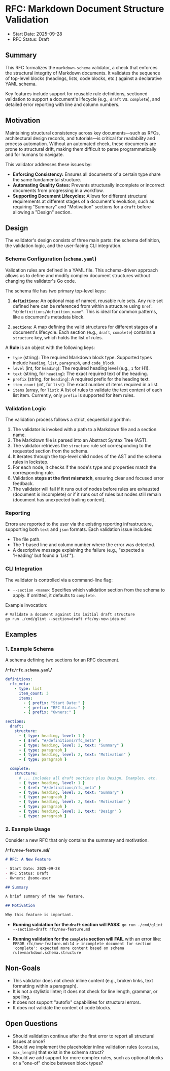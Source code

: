 # RFC: Markdown Document Structure Validation

- Start Date: 2025-09-28
- RFC Status: Draft

## Summary

This RFC formalizes the `markdown-schema` validator, a check that enforces the structural integrity of Markdown documents. It validates the sequence of top-level blocks (headings, lists, code blocks, etc.) against a declarative YAML schema.

Key features include support for reusable rule definitions, sectioned validation to support a document's lifecycle (e.g., `draft` vs. `complete`), and detailed error reporting with line and column numbers.

## Motivation

Maintaining structural consistency across key documents—such as RFCs, architectural design records, and tutorials—is critical for readability and process automation. Without an automated check, these documents are prone to structural drift, making them difficult to parse programmatically and for humans to navigate.

This validator addresses these issues by:
- **Enforcing Consistency:** Ensures all documents of a certain type share the same fundamental structure.
- **Automating Quality Gates:** Prevents structurally incomplete or incorrect documents from progressing in a workflow.
- **Supporting Document Lifecycles:** Allows for different structural requirements at different stages of a document's evolution, such as requiring "Summary" and "Motivation" sections for a `draft` before allowing a "Design" section.

## Design

The validator's design consists of three main parts: the schema definition, the validation logic, and the user-facing CLI integration.

### Schema Configuration (`schema.yaml`)

Validation rules are defined in a YAML file. This schema-driven approach allows us to define and modify complex document structures without changing the validator's Go code.

The schema file has two primary top-level keys:

1.  **`definitions`**: An optional map of named, reusable rule sets. Any rule set defined here can be referenced from within a structure using `$ref: "#/definitions/definition_name"`. This is ideal for common patterns, like a document's metadata block.

2.  **`sections`**: A map defining the valid structures for different stages of a document's lifecycle. Each section (e.g., `draft`, `complete`) contains a `structure` key, which holds the list of rules.

A **Rule** is an object with the following keys:
- `type` (string): The required Markdown block type. Supported types include `heading`, `list`, `paragraph`, and `code_block`.
- `level` (int, for `heading`): The required heading level (e.g., `1` for H1).
- `text` (string, for `heading`): The exact required text of the heading.
- `prefix` (string, for `heading`): A required prefix for the heading text.
- `item_count` (int, for `list`): The exact number of items required in a list.
- `items` (array<Rule>, for `list`): A list of rules to validate the text content of each list item. Currently, only `prefix` is supported for item rules.

### Validation Logic

The validation process follows a strict, sequential algorithm:

1.  The validator is invoked with a path to a Markdown file and a section name.
2.  The Markdown file is parsed into an Abstract Syntax Tree (AST).
3.  The validator retrieves the `structure` rule set corresponding to the requested section from the schema.
4.  It iterates through the top-level child nodes of the AST and the schema rules in lockstep.
5.  For each node, it checks if the node's type and properties match the corresponding rule.
6.  Validation **stops at the first mismatch**, ensuring clear and focused error feedback.
7.  The validator will fail if it runs out of nodes before rules are exhausted (document is incomplete) or if it runs out of rules but nodes still remain (document has unexpected trailing content).

### Reporting

Errors are reported to the user via the existing reporting infrastructure, supporting both `text` and `json` formats. Each validation issue includes:
- The file path.
- The 1-based line and column number where the error was detected.
- A descriptive message explaining the failure (e.g., "expected a 'Heading' but found a 'List'").

### CLI Integration

The validator is controlled via a command-line flag:
- `--section <name>`: Specifies which validation section from the schema to apply. If omitted, it defaults to `complete`.

Example invocation:

```shell
# Validate a document against its initial draft structure
go run ./cmd/glint --section=draft rfc/my-new-idea.md
```

## Examples

### 1\. Example Schema

A schema defining two sections for an RFC document.

**/`rfc/rfc.schema.yaml`/**

```yaml
definitions:
  rfc_meta:
    - type: list
      item_count: 3
      items:
        - { prefix: "Start Date:" }
        - { prefix: "RFC Status:" }
        - { prefix: "Owners:" }

sections:
  draft:
    structure:
      - { type: heading, level: 1 }
      - { $ref: "#/definitions/rfc_meta" }
      - { type: heading, level: 2, text: "Summary" }
      - { type: paragraph }
      - { type: heading, level: 2, text: "Motivation" }
      - { type: paragraph }

  complete:
    structure:
      # ... includes all draft sections plus Design, Examples, etc.
      - { type: heading, level: 1 }
      - { $ref: "#/definitions/rfc_meta" }
      - { type: heading, level: 2, text: "Summary" }
      - { type: paragraph }
      - { type: heading, level: 2, text: "Motivation" }
      - { type: paragraph }
      - { type: heading, level: 2, text: "Design" }
      - { type: paragraph }
```

### 2\. Example Usage

Consider a new RFC that only contains the summary and motivation.

**/`rfc/new-feature.md`/**

```md
# RFC: A New Feature

- Start Date: 2025-09-28
- RFC Status: Draft
- Owners: @some-user

## Summary

A brief summary of the new feature.

## Motivation

Why this feature is important.
```

  - **Running validation for the `draft` section will PASS:**
    `go run ./cmd/glint --section=draft rfc/new-feature.md`

  - **Running validation for the `complete` section will FAIL** with an error like:
    `ERROR rfc/new-feature.md:14 > incomplete document for section 'complete': expected more content based on schema rule=markdown.schema.structure`

## Non-Goals

  - This validator does not check inline content (e.g., broken links, text formatting within a paragraph).
  - It is not a stylistic linter; it does not check for line length, grammar, or spelling.
  - It does not support "autofix" capabilities for structural errors.
  - It does not validate the content of code blocks.

## Open Questions

  - Should validation continue after the first error to report all structural issues at once?
  - Should we implement the placeholder inline validation rules (`contains`, `max_length`) that exist in the schema struct?
  - Should we add support for more complex rules, such as optional blocks or a "one-of" choice between block types?